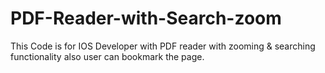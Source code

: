 PDF-Reader-with-Search-zoom
===========================

This Code is for IOS Developer with PDF reader with zooming &amp; searching functionality also user can bookmark the page. 